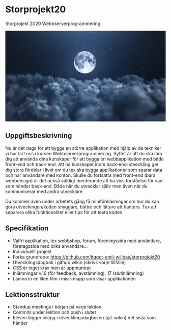 # Storprojekt20
Storprojekt 2020 Webbserverprogrammering.

![Moon](docs/moon.jpg)

##  Uppgiftsbeskrivning

Nu är det dags för att bygga en större applikation med hjälp av de tekniker vi har lärt oss i kursen Webbserverprogrammering. Syftet är att du ska lära dig att använda dina kunskaper för att bygga en webbapplikation med både front-end och back-end. Att ha kunskaper inom back-end-utveckling ger dig stora fördelar i livet om du tex ska bygga applikationer som sparar data och har användare med konton. Skulle du fortsätta med front-end (bara webbdesign) är det också väldigt meriterande att ha viss förståelse för vad som händer back-end. Både när du utvecklar själv men även när du kommunicerar med andra utvecklare.

Du kommer även under arbetets gång få miniföreläsningar om hur du kan göra utveckingen/koden snyggare, bättre och lättare att hantera. Tex att separera olika funktionalitet eller tips för att testa koden. 

##  Specifikation
- Valfri applikation, tex webbshop, forum, föreningssida med användare, företagssida med olika användare...
- Individuellt projekt
- Forka grundrepo: https://github.com/itggot-emil-willbas/storprojekt20
- Utvecklingsdagbok i github wikin (skrivs varje tillfälle)
- CSS är inget krav men är uppmuntrat
- Inlämningar v.10 (för feedback, avstämning), 17 (slutinlämning)
- Lämna in en liten film i misc-mapp som visar applikationen

## Lektionsstruktur
- Standup meetings i början på varje lektion
- Commits under lektion och push i slutet
- Eleven lägger inlägg i utvecklingsdagboken (git-wikin) det sista som händer
